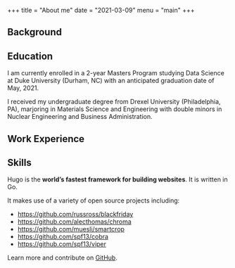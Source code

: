 +++
title = "About me"
date = "2021-03-09"
menu = "main"
+++

## Background

## Education
I am currently enrolled in a 2-year Masters Program studying Data Science at Duke University (Durham, NC) with an anticipated graduation date of May, 2021.

I received my undergraduate degree from Drexel University (Philadelphia, PA), marjoring in Materials Science and Engineering with double minors in Nuclear Engineering and Business Administration.

## Work Experience

## Skills


Hugo is the **world’s fastest framework for building websites**. It is written in Go.

It makes use of a variety of open source projects including:

* https://github.com/russross/blackfriday
* https://github.com/alecthomas/chroma
* https://github.com/muesli/smartcrop
* https://github.com/spf13/cobra
* https://github.com/spf13/viper

Learn more and contribute on [GitHub](https://github.com/gohugoio).

